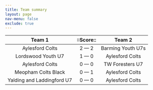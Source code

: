 ```yaml
---
title: Team summary
layout: page
nav-menu: false
exclude: true
---
```




|           Team 1           |  ::Score::  |      Team 2       |
|:--------------------------:|:-----------:|:-----------------:|
|      Aylesford Colts       | 2 &mdash; 2 | Barming Youth U7s |
|     Lordswood Youth U7     | 1 &mdash; 0 |  Aylesford Colts  |
|      Aylesford Colts       | 0 &mdash; 0 |  TW Foresters U7  |
|    Meopham Colts Black     | 0 &mdash; 1 |  Aylesford Colts  |
| Yalding and Laddingford U7 | 0 &mdash; 0 |  Aylesford Colts  |

 <br /><br /><br />